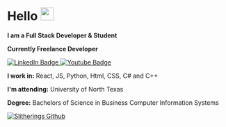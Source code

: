 <h1>
Hello
    <img src="https://media.giphy.com/media/hvRJCLFzcasrR4ia7z/giphy.gif" width="30px"/>
</h1>
<p><b>I am a Full Stack Developer & Student</b>

**Currently Freelance Developer**

<div id="badges">
  <a href="[#](https://www.linkedin.com/in/jaylen-cooper-241b22138/)">
    <img src="https://img.shields.io/badge/LinkedIn-blue?style=for-the-badge&logo=linkedin&logoColor=white" alt="LinkedIn Badge"/>
  </a>
  <a href="https://discord.gg/T7zyJ9zE2V">
    <img src="https://img.shields.io/badge/Discord-purple?style=for-the-badge&logo=discord&logoColor=white" alt="Youtube Badge"/>
  </a>
</div>

**I work in:** React, JS, Python, Html, CSS, C# and C++

**I'm attending:** University of North Texas 

**Degree:** Bachelors of Science in Business Computer Information Systems


[![Slitherings Github](https://github-readme-stats.vercel.app/api?username=Slitherings&show_icons=true&theme=radical)](https://github.com/anuraghazra/github-readme-stats)
